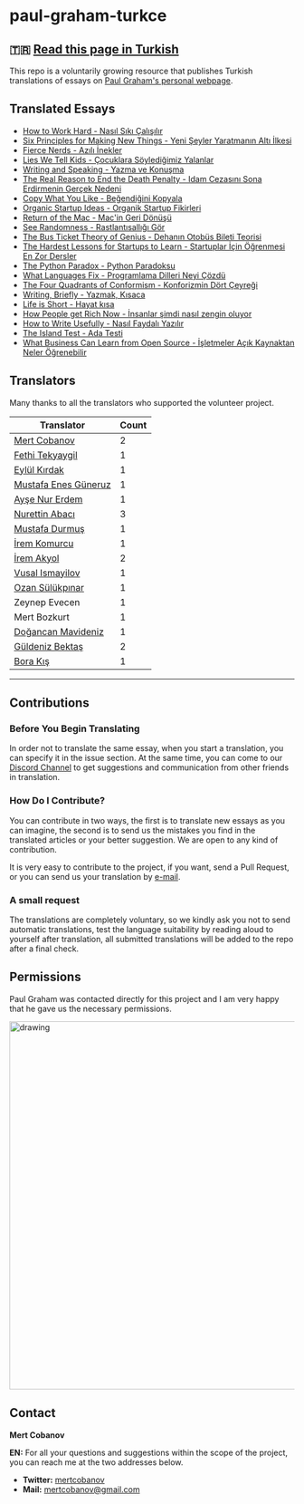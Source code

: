 
# paul-graham-turkce
## 🇹🇷 [Read this page in Turkish](README.md)

This repo is a voluntarily growing resource that publishes Turkish translations of essays on [Paul Graham's personal webpage](http://paulgraham.com/articles.html).

## Translated Essays  
- [How to Work Hard - Nasıl Sıkı Çalışılır](articles/how-to-work-hard.md)
- [Six Principles for Making New Things - Yeni Şeyler Yaratmanın Altı İlkesi](articles/six-principles-for-making-new-things.md)
- [Fierce Nerds - Azılı İnekler](articles/fierce-nerds.md)
- [Lies We Tell Kids - Çocuklara Söylediğimiz Yalanlar](articles/lies-we-tell-kids.md)
- [Writing and Speaking - Yazma ve Konuşma](articles/writing-and-speaking.md)
- [The Real Reason to End the Death Penalty - Idam Cezasını Sona Erdirmenin Gerçek Nedeni](articles/the-real-reason-to-end-the-death-penalty.md)
- [Copy What You Like - Beğendiğini Kopyala](articles/copy-what-you-like.md)
- [Organic Startup Ideas - Organik Startup Fikirleri](articles/organic-startup-ideas.md)
- [Return of the Mac - Mac'in Geri Dönüşü](articles/return-of-the-mac.md)
- [See Randomness - Rastlantısallığı Gör](articles/see-randomness.md)
- [The Bus Ticket Theory of Genius - Dehanın Otobüs Bileti Teorisi](articles/the-bus-ticket-theory-of-genius.md)
- [The Hardest Lessons for Startups to Learn - Startuplar İçin Öğrenmesi En Zor Dersler](articles/the-hardest-lessons-for-startups-to-learn.md.md)
- [The Python Paradox - Python Paradoksu](articles/the-python-paradox.md)
- [What Languages Fix - Programlama Dilleri Neyi Çözdü](articles/what-languages-fix.md)
- [The Four Quadrants of Conformism - Konforizmin Dört Çeyreği](articles/four-quadrants-of-conformism.md)
- [Writing, Briefly - Yazmak, Kısaca](articles/writing-briefly.md)
- [Life is Short - Hayat kısa](articles/life-is-short.md)
- [How People get Rich Now - İnsanlar şimdi nasıl zengin oluyor](articles/how-people-get-rich-now.md)
- [How to Write Usefully - Nasıl Faydalı Yazılır](articles/how-to-write-usefully.md)
- [The Island Test - Ada Testi](articles/the-island-test.md)
- [What Business Can Learn from Open Source - İşletmeler Açık Kaynaktan Neler Öğrenebilir](articles/what-business-can-learn-from-open-source.md)

## Translators

Many thanks to all the translators who supported the volunteer project.

| Translator | Count |
|-|-|
|[Mert Cobanov](https://github.com/cobanov/)| 2 |
|[Fethi Tekyaygil](https://github.com/TekyaygilFethi)|1|
|[Eylül Kırdak](https://github.com/eylulkirdak/)| 1 |
|[Mustafa Enes Güneruz](https://github.com/menesguneruz) |1|
|[Ayşe Nur Erdem](https://github.com/er-ay) |1|
|[Nurettin Abacı](https://github.com/nurettinabaci) |3|
|[Mustafa Durmuş](https://github.com/mdurmuss) |1|
|[İrem Komurcu](https://github.com/irem-komurcu) |1|
|[İrem Akyol](https://github.com/lastirembender) |2|
|[Vusal Ismayilov](https://github.com/woosal1337) |1|
|[Ozan Sülükpınar](https://github.com/ozansulukpinar) |1|
|Zeynep Evecen|1|
|Mert Bozkurt|1|
|[Doğancan Mavideniz](https://github.com/mavideniz)|1|
|[Güldeniz Bektaş](https://github.com/GuldenizBektas)|2|
|[Bora Kış](https://github.com/BoraKis)|1|

---

## Contributions


### Before You Begin Translating 

In order not to translate the same essay, when you start a translation, you can specify it in the issue section. At the same time, you can come to our [Discord Channel](https://discord.gg/PY7DwAArwU) to get suggestions and communication from other friends in translation.


### How Do I Contribute?
You can contribute in two ways, the first is to translate new essays as you can imagine, the second is to send us the mistakes you find in the translated articles or your better suggestion. We are open to any kind of contribution.

It is very easy to contribute to the project, if you want, send a Pull Request, or you can send us your translation by [e-mail](mailto:mertcobanov@gmail.com).

### A small request 
The translations are completely voluntary, so we kindly ask you not to send automatic translations, test the language suitability by reading aloud to yourself after translation, all submitted translations will be added to the repo after a final check.


## Permissions
Paul Graham was contacted directly for this project and I am very happy that he gave us the necessary permissions.

<img src="assets/paul.png" alt="drawing" width="650"/>


## Contact
**Mert Cobanov**

**EN:** For all your questions and suggestions within the scope of the project, you can reach me at the two addresses below.


- **Twitter:** [mertcobanov](https://twitter.com/mertcobanov)
- **Mail:** [mertcobanov@gmail.com](mailto:mertcobanov@gmail.com)

